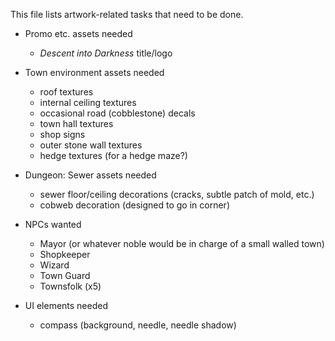 This file lists artwork-related tasks that need to be done.

- Promo etc. assets needed
	- *Descent into Darkness* title/logo

- Town environment assets needed
	- roof textures
	- internal ceiling textures
	- occasional road (cobblestone) decals
	- town hall textures
	- shop signs
	- outer stone wall textures
	- hedge textures (for a hedge maze?)

- Dungeon: Sewer assets needed
	- sewer floor/ceiling decorations (cracks, subtle patch of mold, etc.)
	- cobweb decoration (designed to go in corner)

- NPCs wanted
	- Mayor (or whatever noble would be in charge of a small walled town)
	- Shopkeeper
	- Wizard
	- Town Guard
	- Townsfolk (x5)

- UI elements needed
	- compass (background, needle, needle shadow)
	